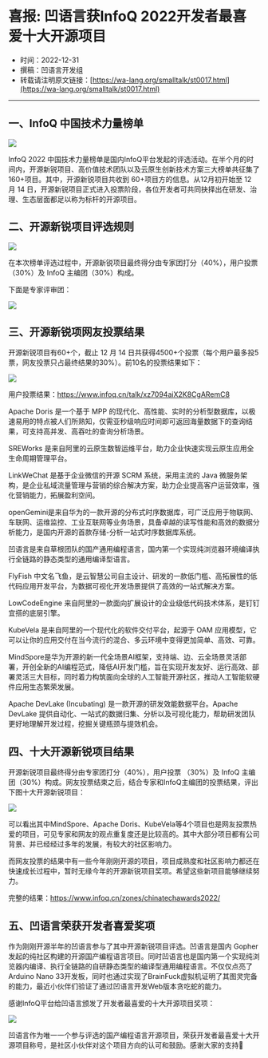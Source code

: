 # 喜报: 凹语言获InfoQ 2022开发者最喜爱十大开源项目

- 时间：2022-12-31
- 撰稿：凹语言开发组
- 转载请注明原文链接：[https://wa-lang.org/smalltalk/st0017.html](https://wa-lang.org/smalltalk/st0017.html)

---

## 一、InfoQ 中国技术力量榜单

![](/st0017-01.jpg)

InfoQ 2022 中国技术力量榜单是国内InfoQ平台发起的评选活动。在半个月的时间内，开源新锐项目、高价值技术团队以及云原生创新技术方案三大榜单共征集了 160+项目。其中，开源新锐项目共收到 60+项目方的信息。从12月初开始至 12 月 14 日，开源新锐项目正式进入投票阶段，各位开发者可共同抉择出在研发、治理、生态层面都足以称为标杆的开源项目。

## 二、开源新锐项目评选规则

![](/st0017-02.jpg)

在本次榜单评选过程中，开源新锐项目最终得分由专家团打分（40%），用户投票 （30%）及 InfoQ 主编团（30%）构成。

下面是专家评审团：

![](/st0017-03.jpg)


## 三、开源新锐项网友投票结果

开源新锐项目有60+个，截止 12 月 14 日共获得4500+个投票（每个用户最多投5票，网友投票只占最终结果的30%）。前10名的投票结果如下：

![](/st0017-04.jpg)

用户投票结果：https://www.infoq.cn/talk/xz7094aiX2K8CgARemC8

Apache Doris 是一个基于 MPP 的现代化、高性能、实时的分析型数据库，以极速易用的特点被人们所熟知，仅需亚秒级响应时间即可返回海量数据下的查询结果，可支持高并发、高吞吐的查询分析场景。

SREWorks 是来自阿里的云原生数智运维平台，助力企业快速实现云原生应用全生命周期管理平台。

LinkWeChat 是基于企业微信的开源 SCRM 系统，采用主流的 Java 微服务架构，是企业私域流量管理与营销的综合解决方案，助力企业提高客户运营效率，强化营销能力，拓展盈利空间。

openGemini是来自华为的一款开源的分布式时序数据库，可广泛应用于物联网、车联网、运维监控、工业互联网等业务场景，具备卓越的读写性能和高效的数据分析能力，是国内开源的首款存储-分析一站式时序数据库系统。

凹语言是来自草根团队的国产通用编程语言，国内第一个实现纯浏览器环境编译执行全链路的静态类型的通用编译型语言。

FlyFish 中文名飞鱼，是云智慧公司自主设计、研发的一款低门槛、高拓展性的低代码应用开发平台，为数据可视化开发场景提供了高效的一站式解决方案。

LowCodeEngine 来自阿里的一款面向扩展设计的企业级低代码技术体系，是钉钉宜搭的底层引擎。

KubeVela 是来自阿里的一个现代化的软件交付平台，起源于 OAM 应用模型，它可以让你的应用交付在当今流行的混合、多云环境中变得更加简单、高效、可靠。

MindSpore是华为开源的新一代全场景AI框架，支持端、边、云全场景灵活部署，开创全新的AI编程范式，降低AI开发门槛，旨在实现开发友好、运行高效、部署灵活三大目标，同时着力构筑面向全球的人工智能开源社区，推动人工智能软硬件应用生态繁荣发展。

Apache DevLake (Incubating) 是一款开源的研发效能数据平台。Apache DevLake 提供自动化、一站式的数据归集、分析以及可视化能力，帮助研发团队更好地理解开发过程，挖掘关键瓶颈与提效机会。

## 四、十大开源新锐项目结果

开源新锐项目最终得分由专家团打分（40%），用户投票 （30%）及 InfoQ 主编团（30%）构成。网友投票结束之后，结合专家和InfoQ主编团的投票结果，评出下图十大开源新锐项目：

![](/st0017-05.jpg)

可以看出其中MindSpore、Apache Doris、KubeVela等4个项目也是网友投票热爱的项目，可见专家和网友的观点重复度还是比较高的。其中大部分项目都有公司背景、并已经经过多年的发展，有较大的社区影响力。

而网友投票的结果中有一些今年刚刚开源的项目，项目成熟度和社区影响力都还在快速成长过程中，暂时无缘今年的开源新锐项目奖项。希望这些新项目能够继续努力。

完整的结果：https://www.infoq.cn/zones/chinatechawards2022/

## 五、凹语言荣获开发者喜爱奖项

作为刚刚开源半年的凹语言参与了其中开源新锐项目评选。凹语言是国内 Gopher 发起的纯社区构建的开源国产编程语言项目。同时凹语言也是国内第一个实现纯浏览器内编译、执行全链路的自研静态类型的编译型通用编程语言。不仅仅点亮了Arduino Nano 33开发板，同时也通过实现了BrainFuck虚拟机证明了其图灵完备的能力，最近小伙伴们验证了通过凹语言开发Web版本贪吃蛇的能力。

感谢InfoQ平台给凹语言颁发了开发者最喜爱的十大开源项目奖项：

![](/st0017-06.jpg)

凹语言作为唯一一个参与评选的国产编程语言开源项目，荣获开发者最喜爱十大开源项目称号，是社区小伙伴对这个项目方向的认可和鼓励。感谢大家的支持🙏
